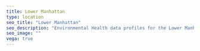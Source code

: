 ```yaml
---
title: Lower Manhattan
type: location
seo_title: "Lower Manhattan"
seo_description: "Environmental Health data profiles for the Lower Manhattan neighborhood of NYC."
seo_image: ""
vega: true
---
```


